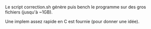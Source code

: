 Le script correction.sh génère puis bench le programme sur des gros fichiers (jusqu'à ~1GB).

Une implem assez rapide en C est fournie (pour donner une idée).
